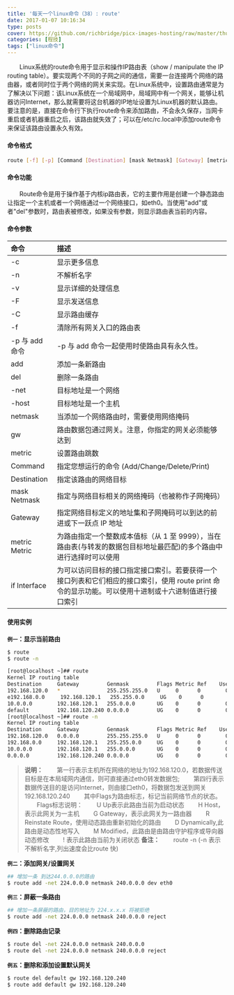 ```yaml
---
title: '每天一个linux命令（38）: route'
date: 2017-01-07 10:16:34
type: posts
cover: https://github.com/richbridge/picx-images-hosting/raw/master/thumbnail/程技.jpg
categories: [程技]
tags: ["linux命令"]
---
```

　　Linux系统的route命令用于显示和操作IP路由表（show / manipulate the IP routing table）。要实现两个不同的子网之间的通信，需要一台连接两个网络的路由器，或者同时位于两个网络的网关来实现。在Linux系统中，设置路由通常是为了解决以下问题：该Linux系统在一个局域网中，局域网中有一个网关，能够让机器访问Internet，那么就需要将这台机器的IP地址设置为Linux机器的默认路由。要注意的是，直接在命令行下执行route命令来添加路由，不会永久保存，当网卡重启或者机器重启之后，该路由就失效了；可以在/etc/rc.local中添加route命令来保证该路由设置永久有效。
<!--more -->
#### 命令格式
```bash
route [-f] [-p] [Command [Destination] [mask Netmask] [Gateway] [metric Metric]] [if Interface]]
```
#### 命令功能
　　Route命令是用于操作基于内核ip路由表，它的主要作用是创建一个静态路由让指定一个主机或者一个网络通过一个网络接口，如eth0。当使用"add"或者"del"参数时，路由表被修改，如果没有参数，则显示路由表当前的内容。
#### 命令参数
| 命令 | 描述     |
| :------------- | :------------- |
| -c | 显示更多信息 |
| -n | 不解析名字 |
| -v | 显示详细的处理信息 |
| -F | 显示发送信息 |
| -C | 显示路由缓存 |
| -f | 清除所有网关入口的路由表 |
| -p 与 add 命令 | -p 与 add 命令一起使用时使路由具有永久性。 |
| add | 添加一条新路由 |
| del | 删除一条路由 |
| -net | 目标地址是一个网络 |
| -host | 目标地址是一个主机 |
| netmask | 当添加一个网络路由时，需要使用网络掩码 |
| gw | 路由数据包通过网关。注意，你指定的网关必须能够达到 |
| metric | 设置路由跳数 |
| Command | 指定您想运行的命令 (Add/Change/Delete/Print) |
| Destination | 指定该路由的网络目标 |
| mask Netmask | 指定与网络目标相关的网络掩码（也被称作子网掩码） |
| Gateway | 指定网络目标定义的地址集和子网掩码可以到达的前进或下一跃点 IP 地址 |
| metric Metric | 为路由指定一个整数成本值标（从 1 至 9999），当在路由表(与转发的数据包目标地址最匹配)的多个路由中进行选择时可以使用 |
| if Interface | 为可以访问目标的接口指定接口索引。若要获得一个接口列表和它们相应的接口索引，使用 route print 命令的显示功能。可以使用十进制或十六进制值进行接口索引 |

#### 使用实例
**`例一`：显示当前路由**
```bash
$ route
$ route -n
```
```bash
[root@localhost ~]## route
Kernel IP routing table
Destination     Gateway         Genmask         Flags Metric Ref    Use Iface
192.168.120.0   *               255.255.255.0   U     0      0        0 eth0
e192.168.0.0     192.168.120.1   255.255.0.0     UG    0      0        0 eth0
10.0.0.0        192.168.120.1   255.0.0.0       UG    0      0        0 eth0
default         192.168.120.240 0.0.0.0         UG    0      0        0 eth0
[root@localhost ~]## route -n
Kernel IP routing table
Destination     Gateway         Genmask         Flags Metric Ref    Use Iface
192.168.120.0   0.0.0.0         255.255.255.0   U     0      0        0 eth0
192.168.0.0     192.168.120.1   255.255.0.0     UG    0      0        0 eth0
10.0.0.0        192.168.120.1   255.0.0.0       UG    0      0        0 eth0
0.0.0.0         192.168.120.240 0.0.0.0         UG    0      0        0 eth0
```
>**说明：**
　　第一行表示主机所在网络的地址为192.168.120.0，若数据传送目标是在本局域网内通信，则可直接通过eth0转发数据包;
　　第四行表示数据传送目的是访问Internet，则由接口eth0，将数据包发送到网关192.168.120.240
　　其中Flags为路由标志，标记当前网络节点的状态。
　　Flags标志说明：
　　U Up表示此路由当前为启动状态
　　H Host，表示此网关为一主机
　　G Gateway，表示此网关为一路由器
　　R Reinstate Route，使用动态路由重新初始化的路由
　　D Dynamically,此路由是动态性地写入
　　M Modified，此路由是由路由守护程序或导向器动态修改
　　! 表示此路由当前为关闭状态
**备注：**
　　route -n (-n 表示不解析名字,列出速度会比route 快)

**`例二`：添加网关/设置网关**
```bash
## 增加一条 到达244.0.0.0的路由
$ route add -net 224.0.0.0 netmask 240.0.0.0 dev eth0
```
**`例三`：屏蔽一条路由**
```bash
## 增加一条屏蔽的路由，目的地址为 224.x.x.x 将被拒绝
$ route add -net 224.0.0.0 netmask 240.0.0.0 reject
```
**`例四`：删除路由记录**
```bash
$ route del -net 224.0.0.0 netmask 240.0.0.0
$ route del -net 224.0.0.0 netmask 240.0.0.0 reject
```
**`例五`：删除和添加设置默认网关**
```bash
$ route del default gw 192.168.120.240
$ route add default gw 192.168.120.240
```
